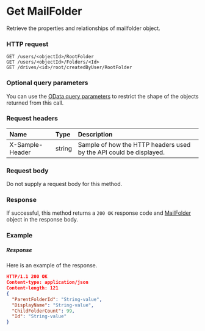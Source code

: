 # Get MailFolder

Retrieve the properties and relationships of mailfolder object.
### HTTP request
```http
GET /users/<objectId>/RootFolder
GET /users/<objectId>/Folders/<Id>
GET /drives/<id>/root/createdByUser/RootFolder
```
### Optional query parameters
You can use the [OData query parameters](odata-optional-query-parameters.md) to restrict the shape of the objects returned from this call.
### Request headers
| Name       | Type | Description|
|:-----------|:------|:----------|
| X-Sample-Header  | string  | Sample of how the HTTP headers used by the API could be displayed.|

### Request body
Do not supply a request body for this method.
### Response
If successful, this method returns a `200 OK` response code and [MailFolder](../resources/mailfolder.md) object in the response body.
### Example
##### Response
Here is an example of the response.
```json
HTTP/1.1 200 OK
Content-type: application/json
Content-length: 121
{
  "ParentFolderId": "String-value",
  "DisplayName": "String-value",
  "ChildFolderCount": 99,
  "Id": "String-value"
}
```
